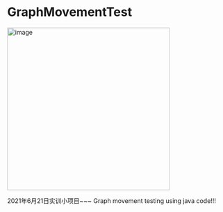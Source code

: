 # GraphMovementTest

<img width="374" alt="image" src="https://github.com/hhhhhqsb/GraphMovementTest/assets/137130844/5a2688f4-598c-4120-af93-55812f43b452">




2021年6月21日实训小项目~~~
Graph movement testing using java code!!!

